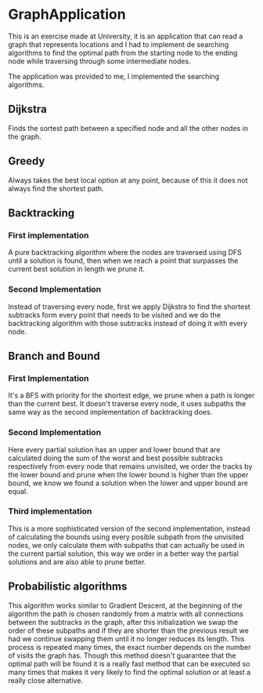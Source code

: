 # GraphApplication

This is an exercise made at University, it is an application that can read a graph that represents locations and I had to implement de searching algorithms to find the optimal path from the starting node to the ending node while traversing through some intermediate nodes.

The application was provided to me, I implemented the searching algorithms.

## Dijkstra
Finds the sortest path between a specified node and all the other nodes in the graph.
## Greedy
Always takes the best local option at any point, because of this it does not always find the shortest path.
## Backtracking
### First implementation
A pure backtracking algorithm where the nodes are traversed using DFS until a solution is found, then when we reach a point that surpasses the current best solution in length we prune it.
### Second Implementation
Instead of traversing every node, first we apply Dijkstra to find the shortest subtracks form every point that needs to be visited and we do the backtracking algorithm with those subtracks instead of doing it with every node.
## Branch and Bound
### First Implementation
It's a BFS with priority for the shortest edge, we prune when a path is longer than the current best. It doesn't traverse every node, it uses subpaths the same way as the second implementation of backtracking does.
### Second Implementation
Here every partial solution has an upper and lower bound that are calculated doing the sum of the worst and best possible subtracks respectively from every node that remains unvisited, we order the tracks by the lower bound and prune when the lower bound is higher than the upper bound, we know we found a solution when the lower and upper bound are equal.
### Third implementation
This is a more sophisticated version of the second implementation, instead of calculating the bounds using every posible subpath from the unvisited nodes, we only calculate them with subpaths that can actually be used in the current partial solution, this way we order in a better way the partial solutions and are also able to prune better.
## Probabilistic algorithms
This algorithm works similar to Gradient Descent, at the beginning of the algorithm the path is chosen randomly from a matrix with all connections between the subtracks in the graph, after this initialization we swap the order of these subpaths and if they are shorter than the previous result we had we continue swapping them until it no longer reduces its length. This process is repeated many times, the exact number depends on the number of visits the graph has. Though this method doesn't guarantee that the optimal path will be found it is a really fast method that can be executed so many times that makes it very likely to find the optimal solution or at least a really close alternative.
